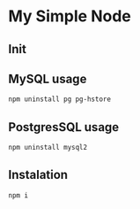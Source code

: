 # My Simple Node

## Init

## MySQL usage

```bash
npm uninstall pg pg-hstore
```

## PostgresSQL usage

```bash
npm uninstall mysql2
```

## Instalation

```bash
npm i
```

